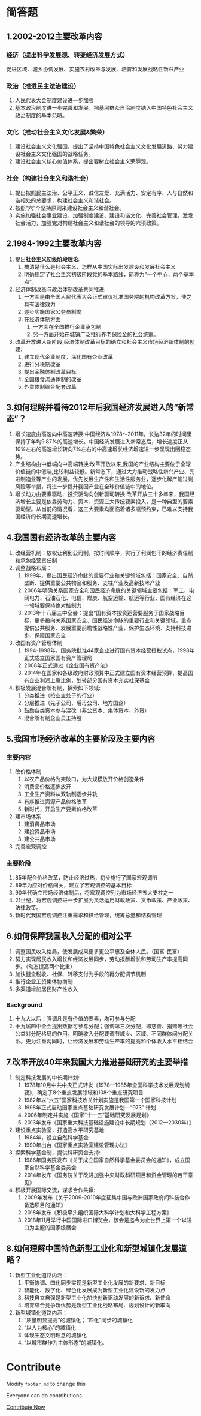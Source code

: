 # 简答题

## 1.2002-2012主要改革内容

### 经济（提出科学发展观、转变经济发展方式）
促进区域、城乡协调发展、实施农村改革与发展、培育和发展战略性新兴产业


### 政治（推进民主法治建设）
1. 人民代表大会制度建设进一步加强
2. 基本政治制度进一步完善和发展，把基层群众自治制度纳入中国特色社会主义政治制度的基本范畴。

### 文化（推动社会主义文化发展&繁荣）
1. 建设社会主义文化强国，提出了坚持中国特色社会主义文化发展道路、努力建设社会主义文化强国的战略任务。
2. 建设社会主义核心价值体系，提出要树立社会主义荣辱观。

### 社会（构建社会主义和谐社会）
1. 提出按照民主法治、公平正义、诚信友爱、充满活力、安定有序、人与自然和谐相处的总要求，构建社会主义和谐社会。
2. 按照“六”个坚持原则来建设社会主义和谐社会。
3. 实施加强社会事业建设、加强制度建设、建设和谐文化、完善社会管理，激发社会活力，加强党对构建社会主义和谐社会的领导的六项政策。


## 2.1984-1992主要改革内容

1. 提出**社会主义初级阶段理论**:
   1. 搞清楚什么是社会主义、怎样从中国实际出发建设和发展社会主义
   2. 明确规定了社会主义初级阶段党的基本路线，简称为“一个中心，两个基本点”。
2. 经济体制改革与政治体制改革共同推进:
   1. 一方面是由全国人民代表大会正式审议批准国务院的机构改革方案，使之具有法律效力
   2. 逐步实施国家公务员制度
   3. 在经济体制方面
      1. 一方面在全国推行企业承包制
      2. 另一方面开始在城镇广泛推行养老保险金的社会统筹。
3. 改革开放进入新阶段,经济体制改革目标的确立和社会主义市场经济新体制的创建:
   1. 建立现代企业制度，深化国有企业改革
   2. 进行分税制改革
   3. 提出金融体制改革目标
   4. 全国粮食流通体制的改革
   5. 外贸体制综合配套改革


## 3.如何理解并看待2012年后我国经济发展进入的“新常态”？

1. 增长速度由高速向中高速转换:中国经济从1978～2011年，长达32年的时间里保持了年均9.87%的高速增长。中国经济发展进入新常态后，增长速度正从10%左右的高速增长转向7%左右的中高速增长经济增速进一步呈现出回稳态势。 
2. 产业结构由中低端向中高端转换:改革开放以来,我国的产业结构主要位于全球价值链的中低端,比较利益较低。新常态下，通过大力推动战略性新兴产业、先进制造业等产业的发展，优先发展生产性和生活性服务业，逐步化解产能过剩风险等举措，将进一步提升我国产业在全球价值链中的地位。
3. 增长动力由要素驱动、投资驱动向创新驱动转换:改革开放三十多年来，我国经济增长主要是依靠劳动力、资本、资源三大传统要素投入，是一种典型的要素驱动型。从当前的情况看，这三大要素均面临着诸多瓶颈约束，已难以支持我国经济的长期高速增长。

## 4.我国国有经济改革的主要内容

1. 改经营机制：放权让利到公司制，按时间顺序，实行了利润包干的经济责任制和承包经营责任制
2. 调整战略布局：
   1. 1999年，提出国民经济命脉的重要行业和关键领域包括：国家安全、自然垄断、提供重要公共物品和服务、支柱产业及高新技术产业
   2. 2006年明确关系国家安全和国民经济命脉的关键领域主要包括：军工、电网电力、石油石化、电信、煤炭、航空运输、航运等行业，国有经济在这一领域要保持绝对控制力
   3. 2013年十八届三中全会：提出“国有资本投资运营要服务于国家战略目标，更多投向关系国家安全、国民经济命脉的重要行业和关键领域，重点提供公共服务、发展重要前瞻性战略性产业、保护生态环境、支持科技进步、保障国家安全
3. 改国有资产管理体制
   1. 1994-1998年，国务院批准44家企业进行国有资本经营授权试点，1998年正式成立国家国有资产管理局
   2. 2008年正式通过《企业国有资产法》
   3. 2014年在国家和各级政府财政预算中正式建立国有资本经营预算，提高国有企业利润上缴比例，划转部分国有资本充实社保基金
4. 积极发展混合所有制，探索如下领域:
   1. 分类推进（按业主处于的行业）
   2. 分层推进（先子公司、后母公司、地方国企）
   3. 鼓励各类资本参与混改（非公资本、集体资本、外资）
   4. 混合所有制企业员工持股

## 5.我国市场经济改革的主要阶段及主要内容

### 主要内容
1. 改价格体制
   1. 以农产品价格为突破口，为大规模放开价格创造条件
   2. 消费品价格逐步放开
   3. 工业生产资料从双轨制逐步并轨
   4. 有序推进资源产品价格改革
   5. 新时代，开启生产要素价格改革
2. 建市场体系
   1. 建消费品市场
   2. 建投资品市场
   3. 建公共品市场
3. 完善宏观调控

### 主要阶段
1. 85年配合价格改革，防止经济过热，初步施行了国家宏观调节
2. 89年为应对价格闯关，建立了宏观调控的基本目标
3. 90年代确立市场经济体制后，将宏观调控列为市场经济五大支柱之一
4. 21世纪，将宏观调控进一步扩展为灵活运用财政政策、货币政策、产业政策、法律政策。
5. 新时代我国宏观调控注重需求和供给管理，统筹总量和结构管理

## 6.如何保障我国收入分配的相对公平

1. 调整国民收入格局，使发展成果更多更公平惠及全体人民。（国富-民富）
2. 努力实现居民收入增长和经济发展同步，劳动报酬增长和劳动生产率提高同步。（动态提高两个比重）
3. 加快健全税收、社保、转移支付为手段的再分配调节机制
4. 推行企业工资集体协商制
5. 多渠道增加居民财产性收入

### Background
1. 十九大以后：强调凡是有价值的要素，均可参与分配
2. 十九届四中全会提出数据可参与分配；强调第三次分配，即慈善、捐赠等社会公益对分配格局的作用。明确收入分配要调节城乡、区域、不同群体间分配关系。更为注重两同时，让经济发展和劳动生产率的提高和个体收入水平相结合

## 7.改革开放40年来我国大力推进基础研究的主要举措

1. 制定科技发展的中长期计划:
   1. 1978年10月中共中央正式转发《1978—1985年全国科学技术发展规划纲要》，确定了8个重点发展领域和108个重点研究项目
   2. 1982年以“六五”国家科技攻关计划实施是我国第一个国家科技计划
   3. 1998年正式启动国家重点基础研究发展计划—“973” 计划
   4. 2006年制定并实施《国家“十一五”基础研究发展规划》
   5. 2013年发布《国家重大科技基础设施建设中长期规划（2012—2030年）》 
2. 建设重点实验室，打造高水平研究基地:
   1. 1984年，设立自然科学基金
   2. 1990年出台《国家重点实验室建设管理办法》
3. 探索科学基金制，提供科研资金支持:
   1. 1986年国务院发布《关于成立国家自然科学基金委员会的通知》，成立国家自然科学基金委员会
   2. 2014年发布《国务院关于改进加强中央财政科研项目和资金管理的若干意见》
4. 积极开展国际交流，谋求合作共赢:
   1. 2009年发布《关于2009-2010年度征集中国与欧洲国家政府间科技合作备选项目的通知》
   2. 2018年发布《积极牵头组织国际大科学计划和大科学工程方案》
   3. 2018年11月举行中国国际进口博览会，该会是迄今为止世界上第一个以进口为主题的国家级展会


## 8.如何理解中国特色新型工业化和新型城镇化发展道路？

1. 新型工业化道路内涵：
   1. 平衡协调、四化同步实现是新型工业化发展的新要求、新目标
   2. 智能化、数字化、绿色化发展成为新型工业化建设新的发力点
   3. 科技自立自强是新型工业化加快创新驱动发展的新诉求、新使命
   4. 培育综合竞争新优势是新型工业化战略布局、规划设计的新取向
2. 新型城镇化道路内涵：
   1. “质量明显提高”的城镇化；“四化”同步的城镇化
   2. “以人为核心”的城镇化
   3. 体现生态文明理念的城镇化
   4. “以城市群作为主体形态”的城镇化。


# Contribute

Modity `footer.md` to change this

Everyone can do contributions

[Contribute Now](https://github.com/The-Brotherhood-of-SCU/Reform-and-Opening-Material)

